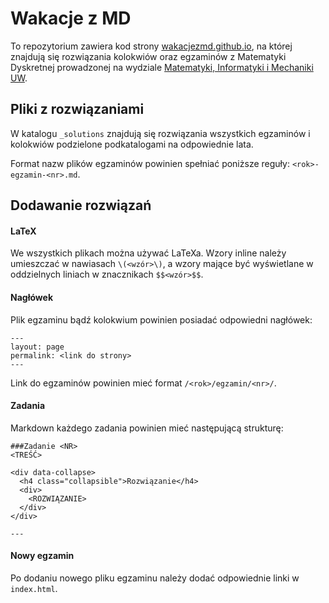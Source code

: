 # Wakacje z MD

To repozytorium zawiera kod strony [wakacjezmd.github.io](http://wakacjezmd.github.io), na której znajdują się rozwiązania kolokwiów oraz egzaminów z Matematyki Dyskretnej prowadzonej na wydziale [Matematyki, Informatyki i Mechaniki UW](http://www.mimuw.edu.pl).

## Pliki z rozwiązaniami

W katalogu `_solutions` znajdują się rozwiązania wszystkich egzaminów i kolokwiów podzielone podkatalogami na odpowiednie lata.

Format nazw plików egzaminów powinien spełniać poniższe reguły: `<rok>-egzamin-<nr>.md`.

## Dodawanie rozwiązań

#### LaTeX

We wszystkich plikach można używać LaTeXa. Wzory inline należy umieszczać w nawiasach `\(<wzór>\)`, a wzory mające być wyświetlane w oddzielnych liniach w znacznikach `$$<wzór>$$`.

#### Nagłówek
Plik egzaminu bądź kolokwium powinien posiadać odpowiedni nagłówek:

```
---
layout: page
permalink: <link do strony>
---
```

Link do egzaminów powinien mieć format `/<rok>/egzamin/<nr>/`.

#### Zadania

Markdown każdego zadania powinien mieć następującą strukturę:

```
###Zadanie <NR>
<TREŚĆ>

<div data-collapse>
  <h4 class="collapsible">Rozwiązanie</h4>
  <div>
    <ROZWIĄZANIE>
  </div>
</div>

---
```

#### Nowy egzamin

Po dodaniu nowego pliku egzaminu należy dodać odpowiednie linki w `index.html`.
